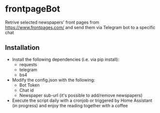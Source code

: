 # frontpageBot
Retrive selected newspapers' front pages from https://www.frontpages.com/ and send them via Telegram bot to a specific chat

## Installation
* Install the following dependencies (i.e. via pip install):
  * requests
  * telegram
  * bs4  
* Modify the config.json with the following:
  * Bot Token 
  * Chat id
  * Newspaper sub-url (it's possible to add/remove newspapers)
* Execute the script daily with a cronjob or triggered by Home Assistant (in progress) and enjoy the reading together with a coffee
